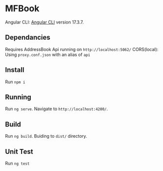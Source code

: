 # MFBook

Angular CLI: [Angular CLI](https://github.com/angular/angular-cli) version 17.3.7.

## Dependancies

Requires AddressBook Api running on `http://localhost:5062/`
CORS(local): Using `proxy.conf.json` with an alias of `api`

## Install

Run `npm i` 

## Running

Run `ng serve`. Navigate to `http://localhost:4200/`.

## Build

Run `ng build`. Buiding to `dist/` directory.

## Unit Test

Run `ng test`
